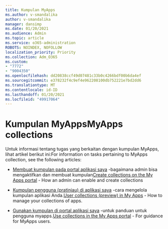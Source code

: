 ```yaml
---
title: Kumpulan MyApps
ms.author: v-smandalika
author: v-smandalika
manager: dansimp
ms.date: 01/20/2021
ms.audience: Admin
ms.topic: article
ms.service: o365-administration
ROBOTS: NOINDEX, NOFOLLOW
localization_priority: Priority
ms.collection: Adm_O365
ms.custom:
- "7772"
- "9004350"
ms.openlocfilehash: dd20838ccf49d07481c33b0c4266bdf00b6da4ef
ms.sourcegitcommit: e378232f4c9ef4e962208100db752221e7bd2dd6
ms.translationtype: MT
ms.contentlocale: id-ID
ms.lasthandoff: 01/20/2021
ms.locfileid: "49917064"
---
```

# <a name="myapps-collections"></a><span data-ttu-id="9ce84-102">Kumpulan MyApps</span><span class="sxs-lookup"><span data-stu-id="9ce84-102">MyApps collections</span></span>

<span data-ttu-id="9ce84-103">Untuk informasi tentang tugas yang berkaitan dengan kumpulan MyApps, lihat artikel berikut ini:</span><span class="sxs-lookup"><span data-stu-id="9ce84-103">For information on tasks pertaining to MyApps collection, see the following articles:</span></span>

- <span data-ttu-id="9ce84-104">[Membuat kumpulan pada portal aplikasi saya](https://docs.microsoft.com/azure/active-directory/manage-apps/access-panel-collections) -bagaimana admin bisa mengaktifkan dan membuat kumpulan</span><span class="sxs-lookup"><span data-stu-id="9ce84-104">[Create collections on the My Apps portal](https://docs.microsoft.com/azure/active-directory/manage-apps/access-panel-collections) - How an admin can enable and create collections</span></span>

- <span data-ttu-id="9ce84-105">[Kumpulan pengguna (pratinjau) di aplikasi saya](https://docs.microsoft.com/azure/active-directory/user-help/my-apps-portal-user-collections) -cara mengelola kumpulan aplikasi Anda.</span><span class="sxs-lookup"><span data-stu-id="9ce84-105">[User collections (preview) in My Apps](https://docs.microsoft.com/azure/active-directory/user-help/my-apps-portal-user-collections) - How to manage your collections of apps.</span></span> 

- <span data-ttu-id="9ce84-106">[Gunakan kumpulan di portal aplikasi saya](https://docs.microsoft.com/azure/active-directory/user-help/my-applications-portal-workspaces) -untuk panduan untuk pengguna myapps.</span><span class="sxs-lookup"><span data-stu-id="9ce84-106">[Use collections in the My Apps portal](https://docs.microsoft.com/azure/active-directory/user-help/my-applications-portal-workspaces) - For guidance for MyApps users.</span></span>